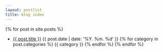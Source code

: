 ```yaml
---
layout: postlist
title: blog index
---
```


{% for post in site.posts %}
* <a class="title" href="{{ post.url }}">{{ post.title }}</a>
  <span>{{ post.date | date: '%Y. %m. %d' }}</span>
  {% for category in post.categories %} <span>{{ category }}</span> {% endfor %}
{% endfor %}

